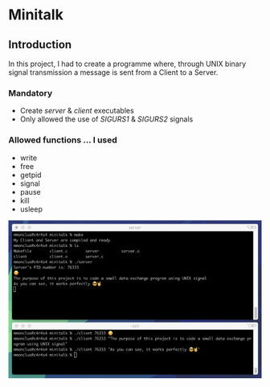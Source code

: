 # Minitalk

## Introduction

In this project, I had to create a programme where, through UNIX binary signal transmission a message is sent from a Client to a Server.

### Mandatory

   - Create *server* & *client* executables
   - Only allowed the use of *SIGURS1* & *SIGURS2* signals

### Allowed functions ... I used

 - write
 - free
 - getpid
 - signal
 - pause
 - kill
 - usleep

![Brainstorming (1)](https://github.com/MaddiMo/42_Programming_Campus/blob/main/42_Minitalk/Minitalk.png)
